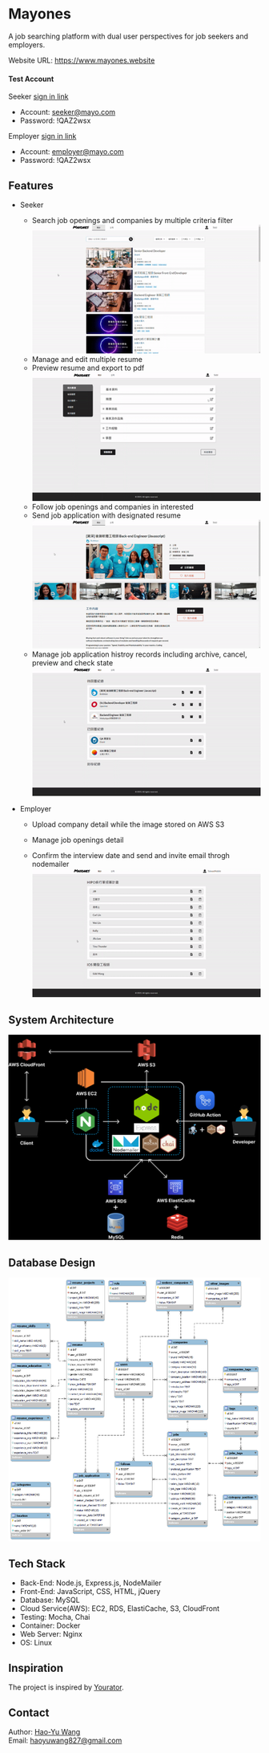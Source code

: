 # Mayones

A job searching platform with dual user perspectives for job seekers and employers.

Website URL: https://www.mayones.website

#### Test Account

Seeker [sign in link](https://mayones.website/employee/signin)

-   Account: seeker@mayo.com
-   Password: !QAZ2wsx

Employer [sign in link](https://mayones.website/employer/signin)

-   Account: employer@mayo.com
-   Password: !QAZ2wsx

## Features

-   Seeker
    -   Search job openings and companies by multiple criteria filter
        ![](/public/doc/seeker1.gif)
    -   Manage and edit multiple resume
    -   Preview resume and export to pdf
        ![](/public/doc/seeker3.gif)
    -   Follow job openings and companies in interested
    -   Send job application with designated resume
        ![](/public/doc/seeker4.gif)
    -   Manage job application histroy records including archive, cancel, preview and check state
        ![](/public/doc/seeker2.gif)
-   Employer

    -   Upload company detail while the image stored on AWS S3

    -   Manage job openings detail
    -   Confirm the interview date and send and invite email throgh nodemailer
        ![](/public/doc/employer.gif)

## System Architecture

![system architecture](/public/doc/architecture.png)

## Database Design

![database schema](/public/doc/database%20schema.png)

## Tech Stack

-   Back-End: Node.js, Express.js, NodeMailer
-   Front-End: JavaScript, CSS, HTML, jQuery
-   Database: MySQL
-   Cloud Service(AWS): EC2, RDS, ElastiCache, S3, CloudFront
-   Testing: Mocha, Chai
-   Container: Docker
-   Web Server: Nginx
-   OS: Linux

## Inspiration

The project is inspired by [Yourator](https://www.yourator.co/).

## Contact

Author: [Hao-Yu Wang](https://github.com/siddwang827)  
Email: haoyuwang827@gmail.com
